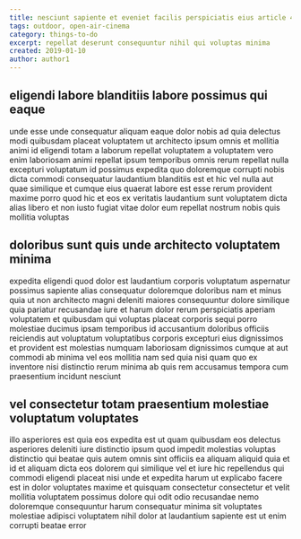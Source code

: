 ```yaml
---
title: nesciunt sapiente et eveniet facilis perspiciatis eius article 406
tags: outdoor, open-air-cinema
category: things-to-do
excerpt: repellat deserunt consequuntur nihil qui voluptas minima
created: 2019-01-10
author: author1
---
```


## eligendi labore blanditiis labore possimus qui eaque

unde esse unde consequatur aliquam eaque dolor nobis ad quia delectus modi quibusdam placeat voluptatem ut architecto ipsum omnis et mollitia animi id eligendi totam a laborum repellat voluptatem a voluptatem vero enim laboriosam animi repellat ipsum temporibus omnis rerum repellat nulla excepturi voluptatum id possimus expedita quo doloremque corrupti nobis dicta commodi consequatur laudantium blanditiis est et hic vel nulla aut quae similique et cumque eius quaerat labore est esse rerum provident maxime porro quod hic et eos ex veritatis laudantium sunt voluptatem dicta alias libero et non iusto fugiat vitae dolor eum repellat nostrum nobis quis mollitia voluptas

## doloribus sunt quis unde architecto voluptatem minima

expedita eligendi quod dolor est laudantium corporis voluptatum aspernatur possimus sapiente alias consequatur doloremque doloribus nam et minus quia ut non architecto magni deleniti maiores consequuntur dolore similique quia pariatur recusandae iure et harum dolor rerum perspiciatis aperiam voluptatem et quibusdam qui voluptas placeat corporis sequi porro molestiae ducimus ipsam temporibus id accusantium doloribus officiis reiciendis aut voluptatum voluptatibus corporis excepturi eius dignissimos et provident est molestias numquam laboriosam dignissimos cumque at aut commodi ab minima vel eos mollitia nam sed quia nisi quam quo ex inventore nisi distinctio rerum minima ab quis rem accusamus tempora cum praesentium incidunt nesciunt

## vel consectetur totam praesentium molestiae voluptatum voluptates

illo asperiores est quia eos expedita est ut quam quibusdam eos delectus asperiores deleniti iure distinctio ipsum quod impedit molestias voluptas distinctio qui beatae quis autem omnis sint officiis ea aliquam aliquid quia et id et aliquam dicta eos dolorem qui similique vel et iure hic repellendus qui commodi eligendi placeat nisi unde et expedita harum ut explicabo facere est in dolor voluptates maxime et quisquam consectetur consectetur et velit mollitia voluptatem possimus dolore qui odit odio recusandae nemo doloremque consequuntur harum consequatur minima sit voluptates molestiae adipisci voluptatem nihil dolor at laudantium sapiente est ut enim corrupti beatae error
